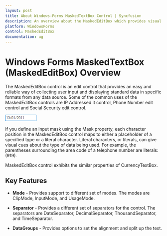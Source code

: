 ```yaml
---
layout: post
title: About Windows-Forms MaskedTextBox Control | Syncfusion
description: An overview about the MaskedEditBox which provides visual cues about the type of data used with the help of Mask provided for the control
platform: WindowsForms
control: MaskedEditBox
documentation: ug
---
```

# Windows Forms MaskedTextBox (MaskedEditBox) Overview

The MaskedEditBox control is an edit control that provides an easy and reliable way of collecting user input and displaying standard data in specific formats from any data source. Some of the common uses of the MaskedEditBox controls are IP Addressed it control, Phone Number edit control and Social Security edit control.


![Overview of Syncfusion MaskedEditBox](masked-edit-box-images/windowsforms-masked-edit-box-overview.png)


If you define an input mask using the Mask property, each character position in the MaskedEditBox control maps to either a placeholder of a specified type or a literal character. Literal characters, or literals, can give visual cues about the type of data being used. For example, the parentheses surrounding the area code of a telephone number are literals: (919).

MaskedEditBox control exhibits the similar properties of CurrencyTextBox.

## Key Features

* **Mode** - Provides support to different set of modes. The modes are ClipMode, InputMode, and UsageMode.

* **Separator** - Provides a different set of separators for the control. The separators are DateSeparator, DecimalSeparator, ThousandSeparator, and TimeSeparator.

* **DataGroups** - Provides options to set the alignment and split up the text.
